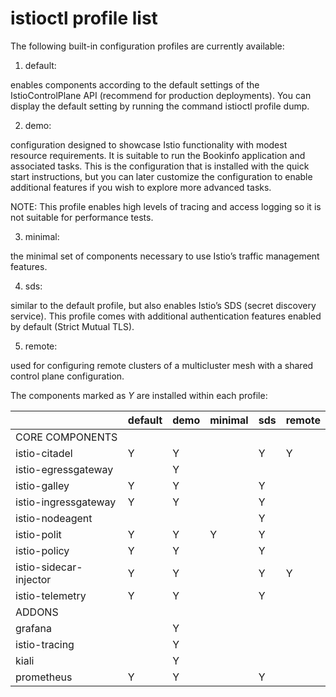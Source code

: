 # istioctl profile list

The following built-in configuration profiles are currently available:

1. default:

enables components according to the default settings of the IstioControlPlane
API (recommend for production deployments). You can display the default setting
by running the command istioctl profile dump.

2. demo:

configuration designed to showcase Istio functionality with modest resource
requirements. It is suitable to run the Bookinfo application and associated
tasks. This is the configuration that is installed with the quick start
instructions, but you can later customize the configuration to enable additional
features if you wish to explore more advanced tasks.

NOTE: This profile enables high levels of tracing and access logging so it is
not suitable for performance tests.

3. minimal:

the minimal set of components necessary to use Istio’s traffic management
features.

4. sds:

similar to the default profile, but also enables Istio’s SDS (secret discovery
service). This profile comes with additional authentication features enabled by
default (Strict Mutual TLS).

5. remote:

used for configuring remote clusters of a multicluster mesh with a shared
control plane configuration.

The components marked as *Y* are installed within each profile:

|                        | default | demo | minimal | sds | remote |
|------------------------|---------|------|---------|-----|--------|
| CORE COMPONENTS        |         |      |         |     |        |
| istio-citadel          | Y       | Y    |         | Y   | Y      |
| istio-egressgateway    |         | Y    |         |     |        |
| istio-galley           | Y       | Y    |         | Y   |        |
| istio-ingressgateway   | Y       | Y    |         | Y   |        |
| istio-nodeagent        |         |      |         | Y   |        |
| istio-polit            | Y       | Y    | Y       | Y   |        |
| istio-policy           | Y       | Y    |         | Y   |        |
| istio-sidecar-injector | Y       | Y    |         | Y   | Y      |
| istio-telemetry        | Y       | Y    |         | Y   |        |
| ADDONS                 |         |      |         |     |        |
| grafana                |         | Y    |         |     |        |
| istio-tracing          |         | Y    |         |     |        |
| kiali                  |         | Y    |         |     |        |
| prometheus             | Y       | Y    |         | Y   |        |

